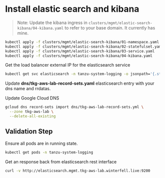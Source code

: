# Install elastic search and kibana

> Note: Update the kibana ingress in `clusters/mgmt/elastic-search-kibana/04-kibana.yaml` to refer to your base domain.  It currently has mine.

```bash
kubectl apply -f clusters/mgmt/elastic-search-kibana/01-namespace.yaml
kubectl apply -f clusters/mgmt/elastic-search-kibana/02-statefulset.yaml
kubectl apply -f clusters/mgmt/elastic-search-kibana/03-service.yaml
kubectl apply -f clusters/mgmt/elastic-search-kibana/04-kibana.yaml
```

Get the load balancer external IP for the elasticsearch service

```bash
kubectl get svc elasticsearch -n tanzu-system-logging -o jsonpath='{.status.loadBalancer.ingress[0].hostname}'
```

Update **dns/tkg-aws-lab-record-sets.yaml** elasticsearch entry with your dns name and rrdatas.

Update Google Cloud DNS

```bash
gcloud dns record-sets import dns/tkg-aws-lab-record-sets.yml \
  --zone tkg-aws-lab \
  --delete-all-existing
```

## Validation Step

Ensure all pods are in running state.

```bash
kubectl get pods -n tanzu-system-logging
```

Get an response back from elasticsearch rest interface

```bash
curl -v http://elasticsearch.mgmt.tkg-aws-lab.winterfell.live:9200
```